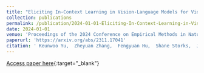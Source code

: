 ```yaml
---
title: "Eliciting In-Context Learning in Vision-Language Models for Videos Through Curated Data Distributional Properties"
collection: publications
permalink: /publication/2024-01-01-Eliciting-In-Context-Learning-in-Vision-Language-Models-for-Videos-Through-Curated-Data-Distributional-Properties
date: 2024-01-01
venue: 'Proceedings of the 2024 Conference on Empirical Methods in Natural Language Processing'
paperurl: 'https://arxiv.org/abs/2311.17041'
citation: ' Keunwoo Yu,  Zheyuan Zhang,  Fengyuan Hu,  Shane Storks,  Joyce Chai, &quot;Eliciting In-Context Learning in Vision-Language Models for Videos Through Curated Data Distributional Properties.&quot; Proceedings of the 2024 Conference on Empirical Methods in Natural Language Processing, 2024.'
---
```

[Access paper here](https://arxiv.org/abs/2311.17041){:target="_blank"}
